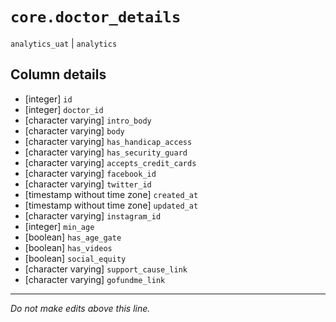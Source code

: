 # `core.doctor_details`
`analytics_uat` | `analytics`

## Column details
* [integer]   `id`
* [integer]   `doctor_id`
* [character varying] `intro_body`
* [character varying] `body`
* [character varying] `has_handicap_access`
* [character varying] `has_security_guard`
* [character varying] `accepts_credit_cards`
* [character varying] `facebook_id`
* [character varying] `twitter_id`
* [timestamp without time zone] `created_at`
* [timestamp without time zone] `updated_at`
* [character varying] `instagram_id`
* [integer]   `min_age`
* [boolean]   `has_age_gate`
* [boolean]   `has_videos`
* [boolean]   `social_equity`
* [character varying] `support_cause_link`
* [character varying] `gofundme_link`

-------------------------------------------------------------------------------
*Do not make edits above this line.*
